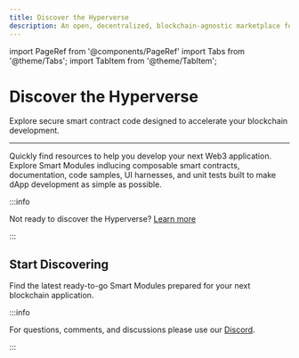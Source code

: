 ```yaml
---
title: Discover the Hyperverse
description: An open, decentralized, blockchain-agnostic marketplace for composable smart contracts
---
```


import PageRef from '@components/PageRef'
import Tabs from '@theme/Tabs';
import TabItem from '@theme/TabItem';

# Discover the Hyperverse

Explore secure smart contract code designed to accelerate your blockchain development.

---

Quickly find resources to help you develop your next Web3 application. Explore Smart Modules indlucing composable smart contracts, documentation, code samples, UI harnesses, and unit tests built to make dApp development as simple as possible.

:::info

Not ready to discover the Hyperverse? [Learn more](../basics/welcome.md)

:::

## Start Discovering

Find the latest ready-to-go Smart Modules prepared for your next blockchain application.

<PageRef url="../module/helloworld" pageName="Hello World" />
<PageRef url="../module/marketplace" pageName="Marketplace" />
<PageRef url="../module/rewards" pageName="Rewards" />
<PageRef url="../module/simpleNFT-marketplace" pageName="Simple NFT Marketplace" />
<PageRef url="../module/simpleNFT" pageName="Simple NFT" />
<PageRef url="../module/simpleToken" pageName="Simple Token" />
<PageRef url="../module/tribes" pageName="Tribes" />

:::info

For questions, comments, and discussions please use our [Discord](https://discord.com/invite/uqecGxg).

:::
